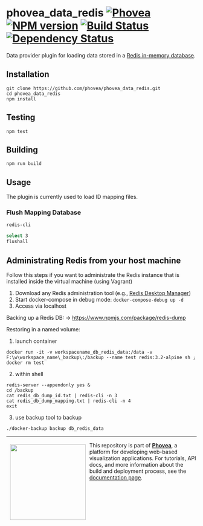 phovea_data_redis [![Phovea][phovea-image]][phovea-url] [![NPM version][npm-image]][npm-url] [![Build Status][travis-image]][travis-url] [![Dependency Status][daviddm-image]][daviddm-url]
=====================

Data provider plugin for loading data stored in a [Redis in-memory database](http://redis.io/).

Installation
------------

```
git clone https://github.com/phovea/phovea_data_redis.git
cd phovea_data_redis
npm install
```

Testing
-------

```
npm test
```

Building
--------

```
npm run build
```

Usage
------------

The plugin is currently used to load ID mapping files.

### Flush Mapping Database

```bash
redis-cli

select 3
flushall
```

Administrating Redis from your host machine
------------

Follow this steps if you want to administrate the Redis instance that is installed inside the virtual machine (using Vagrant)

1. Download any Redis administration tool (e.g., [Redis Desktop Manager](https://redisdesktop.com/))
2. Start docker-compose in debug mode: `docker-compose-debug up -d`
3. Access via localhost

Backing up a Redis DB: -> https://www.npmjs.com/package/redis-dump

Restoring in a named volume:

1. launch container
 ```
docker run -it -v workspacename_db_redis_data:/data -v F:\w\workspace_name\_backup\:/backup --name test redis:3.2-alpine sh ; docker rm test
 ```
2. within shell
 ```
redis-server --appendonly yes &
cd /backup
cat redis_db_dump_id.txt | redis-cli -n 3
cat redis_db_dump_mapping.txt | redis-cli -n 4 
exit
 ```
3. use backup tool to backup
 ```
 ./docker-backup backup db_redis_data
 ```

***

<a href="https://caleydo.org"><img src="http://caleydo.org/assets/images/logos/caleydo.svg" align="left" width="200px" hspace="10" vspace="6"></a>
This repository is part of **[Phovea](http://phovea.caleydo.org/)**, a platform for developing web-based visualization applications. For tutorials, API docs, and more information about the build and deployment process, see the [documentation page](http://phovea.caleydo.org).


[phovea-image]: https://img.shields.io/badge/Phovea-Server%20Plugin-10ACDF.svg
[phovea-url]: https://phovea.caleydo.org
[npm-image]: https://badge.fury.io/js/phovea_data_redis.svg
[npm-url]: https://npmjs.org/package/phovea_data_redis
[travis-image]: https://travis-ci.org/phovea/phovea_data_redis.svg?branch=master
[travis-url]: https://travis-ci.org/phovea/phovea_data_redis
[daviddm-image]: https://david-dm.org/phovea/phovea_data_redis/status.svg
[daviddm-url]: https://david-dm.org/phovea/phovea_data_redis

